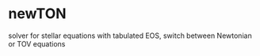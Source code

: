 # newTON
solver for stellar equations with tabulated EOS, switch between Newtonian or TOV equations
